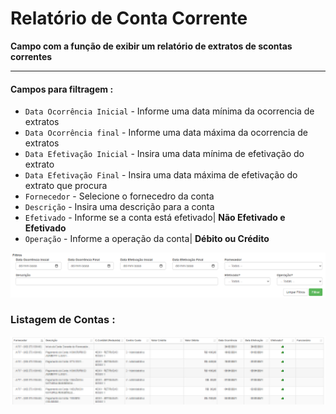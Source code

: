 # Relatório de Conta Corrente
**Campo com a função de exibir um relatório de extratos de scontas correntes**
***

#### **Campos para filtragem :**

* `Data Ocorrência Inicial` - Informe uma data mínima da ocorrencia de extratos
* `Data Ocorrência final` - Informe uma data máxima da ocorrencia de extratos
* `Data Efetivação Inicial` - Insira uma data mínima de efetivação do extrato
* `Data Efetivação Final` - Insira uma data máxima de efetivação do extrato que procura
* `Fornecedor` - Selecione o fornecedro da conta
* `Descrição` - Insira uma descrição para a conta
* `Efetivado` - Informe se a conta está efetivado| **Não Efetivado e Efetivado**
* `Operação` - Informe a operação da conta| **Débito ou Crédito**

![](../../../img/filtros.png)

### **Listagem de Contas :**

![](../../../img/listagemExtratos.png)